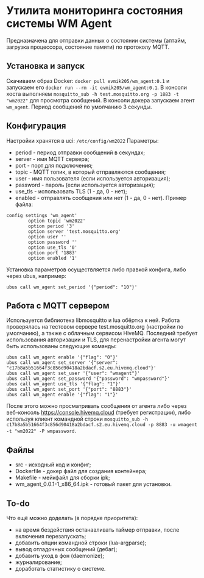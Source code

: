 # Утилита мониторинга состояния системы WM Agent
Предназначена для отправки данных о состоянии системы (аптайм, загрузка процессора, состояние памяти)
по протоколу MQTT.

## Установка и запуск
Скачиваем образ Docker: `docker pull evmik205/wm_agent:0.1` и
запускаем его `docker run --rm -it evmik205/wm_agent:0.1`.
В консоли хоста выполняем `mosquitto_sub -h test.mosquitto.org -p 1883 -t "wm2022"`
для просмотра сообщений.
В консоли докера запускаем агент `wm_agent`. Период сообщений по умолчанию 3 секунды.

## Конфигурация
Настройки хранятся в uci: `/etc/config/wm2022`
Параметры:
* period - период отправки сообщений в секундах;
* server - имя MQTT сервера;
* port - порт для подключения;
* topic - MQTT топик, в который отправляются сообщения;
* user - имя пользователя (если используется авторизация);
* password - пароль (если используется авторизация);
* use_tls - использовать TLS (1 - да, 0 - нет);
* enabled - отправлять сообщения или нет (1 - да, 0 - нет).
Пример файла:
```
config settings 'wm_agent'
        option topic 'wm2022'
        option period '3'
        option server 'test.mosquitto.org'
        option user ''
        option password ''
        option use_tls '0'
        option port '1883'
        option enabled '1'
```

Установка параметров осуществляется либо правкой конфига, либо через ubus, например:
```
ubus call wm_agent set_period '{"period": "10"}'
```

## Работа с MQTT сервером
Используется библиотека libmosquitto и lua обёртка к ней. Работа проверялась на тестовом сервере test.mosquitto.org
(настройки по умолчанию), а также с облачным сервисом HiveMQ. Последний требует использования авторизации и TLS,
для перенастройки агента могут быть использованы следующие команды:
```
ubus call wm_agent enable '{"flag": "0"}'
ubus call wm_agent set_server '{"server": "c17b8a5b51664f3c856d90418a2bdacf.s2.eu.hivemq.cloud"}'
ubus call wm_agent set_user '{"user": "wmagent"}'
ubus call wm_agent set_password '{"password": "wmpassword"}'
ubus call wm_agent use_tls '{"flag": "1"}'
ubus call wm_agent set_port '{"port": "8883"}'
ubus call wm_agent enable '{"flag": "1"}'

```
После этого можно просматривать сообщения от агента либо через веб-консоль https://console.hivemq.cloud
(требует регистрации), либо используя клиент командной строки
 `mosquitto_sub -h c17b8a5b51664f3c856d90418a2bdacf.s2.eu.hivemq.cloud -p 8883 -u wmagent -t "wm2022" -P wmpassword`.

## Файлы
* src - исходный код и конфиг;
* Dockerfile - докер файл для создания контейнера;
* Makefile - мейкфайл для сборки ipk;
* wm_agent_0.0.1-1_x86_64.ipk - готовый пакет для установки.

## To-do
Что ещё можно доделать (в порядке приоритета):
* на время бездействия останавливать таймер отправки, после включения перезапускать;
* добавить опции командной строки (lua-argparse);
* вывод отладочных сообщений (дебаг);
* добавить уход в фон (daemonize);
* журналирование;
* доработать статистику о системе.
